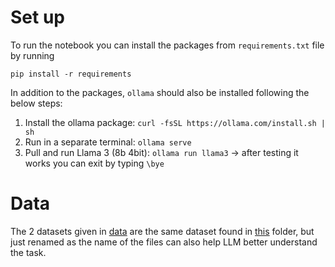 # Set up
To run the notebook you can install the packages from `requirements.txt` file by running

`pip install -r requirements`

In addition to the packages, `ollama` should also be installed following the below steps:

1. Install the ollama package: `curl -fsSL https://ollama.com/install.sh | sh`
2. Run in a separate terminal: `ollama serve`
3. Pull and run Llama 3 (8b 4bit): `ollama run llama3` -> after testing it works you can exit by typing `\bye`

# Data
The 2 datasets given in [data](data/) are the same dataset found in [this](../../data/data_standardised/clean/) folder, but just renamed as the name of the files can also help LLM better understand the task.